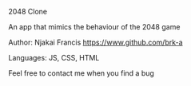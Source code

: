 2048 Clone

An app that mimics the behaviour of the 2048 game

Author: Njakai Francis <https://www.github.com/brk-a>

Languages: JS, CSS, HTML

Feel free to contact me when you find a bug
